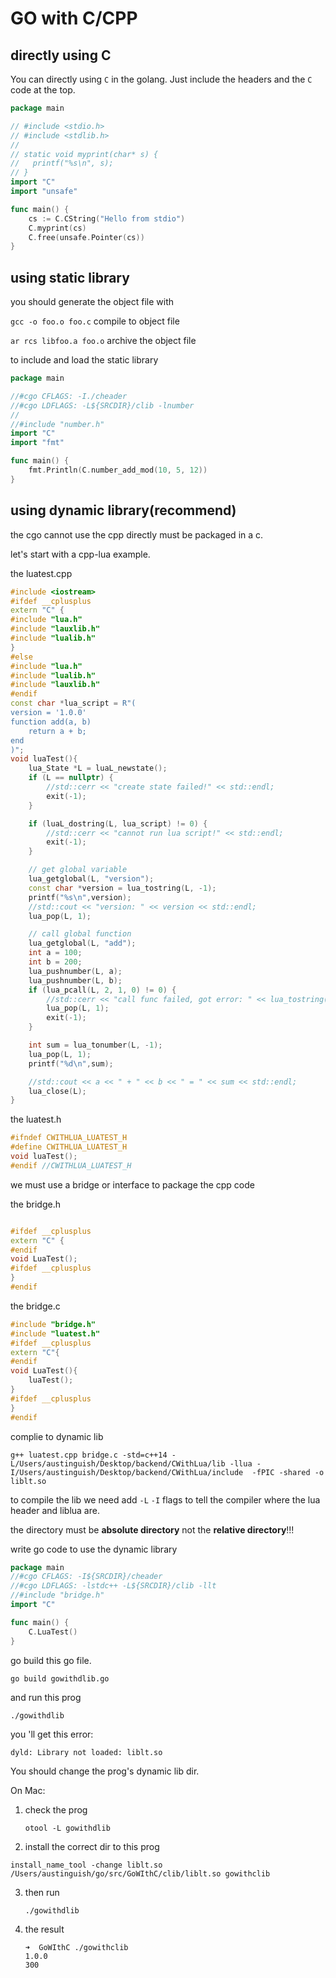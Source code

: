 # GO with C/CPP

## directly using C

You can directly using `C` in the golang. Just include the headers and the `C` code at the top.

```go
package main

// #include <stdio.h>
// #include <stdlib.h>
//
// static void myprint(char* s) {
//   printf("%s\n", s);
// }
import "C"
import "unsafe"

func main() {
	cs := C.CString("Hello from stdio")
	C.myprint(cs)
	C.free(unsafe.Pointer(cs))
}
```

## using  static library

you should generate the object file with

`gcc -o foo.o foo.c` compile to object file

`ar rcs libfoo.a foo.o` archive the object file

to include and load the static library

```go
package main

//#cgo CFLAGS: -I./cheader
//#cgo LDFLAGS: -L${SRCDIR}/clib -lnumber
//
//#include "number.h"
import "C"
import "fmt"

func main() {
	fmt.Println(C.number_add_mod(10, 5, 12))
}
```

## using  dynamic library(recommend)

the cgo cannot use the cpp directly must be packaged in a c.

let's start with a cpp-lua example.

the luatest.cpp

```cpp
#include <iostream>
#ifdef __cplusplus
extern "C" {
#include "lua.h"
#include "lauxlib.h"
#include "lualib.h"
}
#else
#include "lua.h"
#include "lualib.h"
#include "lauxlib.h"
#endif
const char *lua_script = R"(
version = '1.0.0'
function add(a, b)
    return a + b;
end
)";
void luaTest(){
    lua_State *L = luaL_newstate();
    if (L == nullptr) {
        //std::cerr << "create state failed!" << std::endl;
        exit(-1);
    }

    if (luaL_dostring(L, lua_script) != 0) {
        //std::cerr << "cannot run lua script!" << std::endl;
        exit(-1);
    }

    // get global variable
    lua_getglobal(L, "version");
    const char *version = lua_tostring(L, -1);
    printf("%s\n",version);
    //std::cout << "version: " << version << std::endl;
    lua_pop(L, 1);

    // call global function
    lua_getglobal(L, "add");
    int a = 100;
    int b = 200;
    lua_pushnumber(L, a);
    lua_pushnumber(L, b);
    if (lua_pcall(L, 2, 1, 0) != 0) {
        //std::cerr << "call func failed, got error: " << lua_tostring(L, -1) << std::endl;
        lua_pop(L, 1);
        exit(-1);
    }

    int sum = lua_tonumber(L, -1);
    lua_pop(L, 1);
    printf("%d\n",sum);

    //std::cout << a << " + " << b << " = " << sum << std::endl;
    lua_close(L);
}

```

the luatest.h

```cpp
#ifndef CWITHLUA_LUATEST_H
#define CWITHLUA_LUATEST_H
void luaTest();
#endif //CWITHLUA_LUATEST_H
```

we must use a bridge or interface to package the cpp code

the bridge.h

```cpp

#ifdef __cplusplus
extern "C" {
#endif
void LuaTest();
#ifdef __cplusplus
}
#endif

```

the bridge.c

```cpp
#include "bridge.h"
#include "luatest.h"
#ifdef __cplusplus
extern "C"{
#endif
void LuaTest(){
    luaTest();
}
#ifdef __cplusplus
}
#endif
```

complie to dynamic lib

`g++ luatest.cpp bridge.c -std=c++14 -L/Users/austinguish/Desktop/backend/CWithLua/lib -llua -I/Users/austinguish/Desktop/backend/CWithLua/include  -fPIC -shared -o liblt.so `

to compile the lib we need add `-L` `-I` flags to tell the compiler where the lua header and liblua are.

 the directory must be **absolute directory** not the **relative directory**!!!

write go code to use the dynamic library

```go
package main
//#cgo CFLAGS: -I${SRCDIR}/cheader
//#cgo LDFLAGS: -lstdc++ -L${SRCDIR}/clib -llt
//#include "bridge.h"
import "C"

func main() {
	C.LuaTest()
}
```

go build this go file.

`go build gowithdlib.go`

and run this prog

`./gowithdlib`

you 'll get this error:

`dyld: Library not loaded: liblt.so`

You should change the prog's dynamic lib dir.

On Mac:

1. check the prog

   `otool -L gowithdlib`

2. install the correct dir to this prog

`install_name_tool -change liblt.so  /Users/austinguish/go/src/GoWIthC/clib/liblt.so gowithclib`

3. then run

   `./gowithdlib`

4. the result

   ```shell
   ➜  GoWIthC ./gowithclib
   1.0.0
   300
   ```

   
